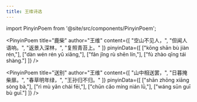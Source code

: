 ```yaml
---
title: 王维诗选
---
```


import PinyinPoem from '@site/src/components/PinyinPoem';

<PinyinPoem 
  title="鹿柴" 
  author="王维"
  content={[
    "空山不见人，",
    "但闻人语响。",
    "返景入深林，",
    "复照青苔上。"
  ]}
  pinyinData={[
    ["kōng shān bù jiàn rén,"],
    ["dàn wén rén yǔ xiǎng,"],
    ["fǎn jǐng rù shēn lín,"],
    ["fù zhào qīng tái shàng."]
  ]}
/>

<PinyinPoem 
  title="送别" 
  author="王维"
  content={[
    "山中相送罢，",
    "日暮掩柴扉。",
    "春草明年绿，",
    "王孙归不归。"
  ]}
  pinyinData={[
    ["shān zhōng xiāng sòng bà,"],
    ["rì mù yǎn chái fēi,"],
    ["chūn cǎo míng nián lǜ,"],
    ["wáng sūn guī bù guī."]
  ]}
/> 